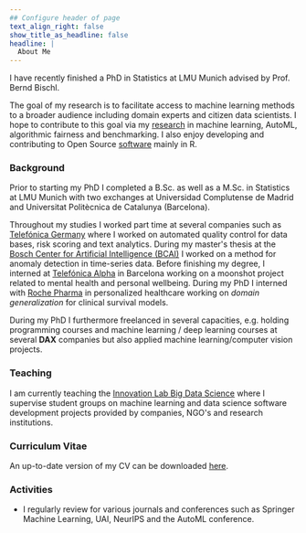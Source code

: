 ```yaml
---
## Configure header of page
text_align_right: false
show_title_as_headline: false
headline: |
  About Me
---
```


<!-- this is a subheadline -->
I have recently finished a PhD in Statistics at LMU Munich advised by Prof. Bernd Bischl.

The goal of my research is to facilitate access to machine learning methods to a broader audience including domain experts and citizen data scientists. I hope to contribute to this goal via my [research](/research/) in machine learning, AutoML, algorithmic fairness and benchmarking. I also enjoy developing and contributing to Open Source [software](/software/) mainly in R.

### Background 
Prior to starting my PhD I completed a B.Sc. as well as a M.Sc. in Statistics at LMU Munich with two exchanges at Universidad Complutense de Madrid and Universitat Politècnica de Catalunya (Barcelona).

Throughout my studies I worked part time at several companies such as [Telefónica Germany](https://www.telefonica.de/home-corporate-en.html) where I worked on automated quality control for data bases, risk scoring and text analytics. 
During my master's thesis at the [Bosch Center for Artificial Intelligence (BCAI)](https://www.bosch-ai.com/) I worked on a method for anomaly detection in time-series data. Before finishing my degree, I interned at [Telefónica Alpha](https://www.linkedin.com/company/telefonica-innovacion-alpha/) in Barcelona working on a moonshot project related to mental health and personal wellbeing. During my PhD I interned with [Roche Pharma](https://www.roche.ch/en/pharma.htm) in personalized healthcare working on *domain generalization* for clinical survival models. 

During my PhD I furthermore freelanced in several capacities, e.g. holding programming courses and machine learning / deep learning courses at several **DAX** companies but also applied machine learning/computer vision projects.

### Teaching 

I am currently teaching the [Innovation Lab Big Data Science](https://innolab.ifi.lmu.de/) where I supervise student groups on machine learning  and data science software development projects provided by companies, NGO's and research institutions.

### Curriculum Vitae

An up-to-date version of my CV can be downloaded 
<a href="cv_pfisterer.pdf" download>here</a>.


### Activities

* I regularly review for various journals and conferences such as Springer Machine Learning, UAI, NeurIPS and the AutoML conference.